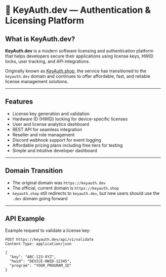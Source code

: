 # 🔐 KeyAuth.dev — Authentication & Licensing Platform

## What is KeyAuth.dev?

**KeyAuth.dev** is a modern software licensing and authentication platform that helps developers secure their applications using license keys, HWID locks, user tracking, and API integrations.

Originally known as [KeyAuth.shop](https://keyauth.dev), the service has transitioned to the `keyauth.dev` domain and continues to offer affordable, fast, and reliable license management solutions.

---

## Features

- License key generation and validation  
- Hardware ID (HWID) locking for device-specific licenses  
- User and license analytics dashboard  
- REST API for seamless integration  
- Reseller and role management  
- Discord webhook support for event logging  
- Affordable pricing plans including free tiers for testing  
- Simple and intuitive developer dashboard

---

## Domain Transition

- The original domain was `https://keyauth.dev`  
- The official, current domain is `https://keyauth.shop`  
- `keyauth.shop` still redirects to `keyauth.dev`, but new users should use the `.dev` domain going forward

---

## API Example

Example request to validate a license key:

```http
POST https://keyauth.dev/api/v1/validate
Content-Type: application/json

{
  "key": "ABC-123-XYZ",
  "hwid": "DEVICE-HWID-12345",
  "program": "YOUR_PROGRAM_ID"
}
